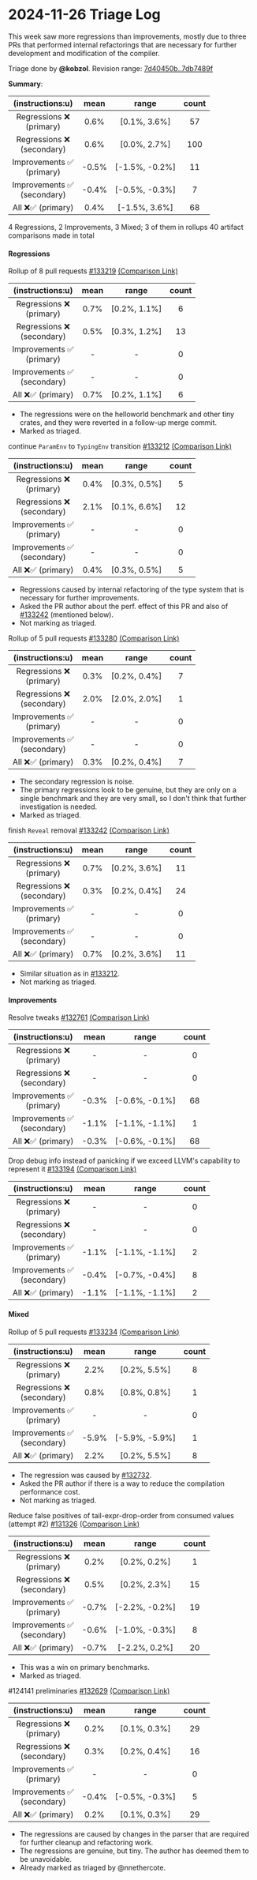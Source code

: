 # 2024-11-26 Triage Log

This week saw more regressions than improvements, mostly due to three PRs that performed internal
refactorings that are necessary for further development and modification of the compiler.

Triage done by **@kobzol**.
Revision range: [7d40450b..7db7489f](https://perf.rust-lang.org/?start=7d40450b2df92bdc9dec414b30cf5f7a5979a92e&end=7db7489f9bc274cb60c4956bfa56de0185eb1b9b&absolute=false&stat=instructions%3Au)

**Summary**:

| (instructions:u)                   | mean  | range          | count |
|:----------------------------------:|:-----:|:--------------:|:-----:|
| Regressions ❌ <br /> (primary)    | 0.6%  | [0.1%, 3.6%]   | 57    |
| Regressions ❌ <br /> (secondary)  | 0.6%  | [0.0%, 2.7%]   | 100   |
| Improvements ✅ <br /> (primary)   | -0.5% | [-1.5%, -0.2%] | 11    |
| Improvements ✅ <br /> (secondary) | -0.4% | [-0.5%, -0.3%] | 7     |
| All ❌✅ (primary)                 | 0.4%  | [-1.5%, 3.6%]  | 68    |


4 Regressions, 2 Improvements, 3 Mixed; 3 of them in rollups
40 artifact comparisons made in total

#### Regressions

Rollup of 8 pull requests [#133219](https://github.com/rust-lang/rust/pull/133219) [(Comparison Link)](https://perf.rust-lang.org/compare.html?start=ee612c45f00391aff71ec0c52b7fc08fae18c711&end=875df370be806c837f58abb638329905e969ace4&stat=instructions:u)

| (instructions:u)                   | mean | range        | count |
|:----------------------------------:|:----:|:------------:|:-----:|
| Regressions ❌ <br /> (primary)    | 0.7% | [0.2%, 1.1%] | 6     |
| Regressions ❌ <br /> (secondary)  | 0.5% | [0.3%, 1.2%] | 13    |
| Improvements ✅ <br /> (primary)   | -    | -            | 0     |
| Improvements ✅ <br /> (secondary) | -    | -            | 0     |
| All ❌✅ (primary)                 | 0.7% | [0.2%, 1.1%] | 6     |

- The regressions were on the helloworld benchmark and other tiny crates, and they were reverted
in a follow-up merge commit.
- Marked as triaged.

continue `ParamEnv` to `TypingEnv` transition [#133212](https://github.com/rust-lang/rust/pull/133212) [(Comparison Link)](https://perf.rust-lang.org/compare.html?start=bcfea1f8d253fd43eab36832fa601d192ac603d5&end=70e814bd9e532a302763f870c665c5af59c2b632&stat=instructions:u)

| (instructions:u)                   | mean | range        | count |
|:----------------------------------:|:----:|:------------:|:-----:|
| Regressions ❌ <br /> (primary)    | 0.4% | [0.3%, 0.5%] | 5     |
| Regressions ❌ <br /> (secondary)  | 2.1% | [0.1%, 6.6%] | 12    |
| Improvements ✅ <br /> (primary)   | -    | -            | 0     |
| Improvements ✅ <br /> (secondary) | -    | -            | 0     |
| All ❌✅ (primary)                 | 0.4% | [0.3%, 0.5%] | 5     |

- Regressions caused by internal refactoring of the type system that is necessary for further
improvements.
- Asked the PR author about the perf. effect of this PR and also
of [#133242](https://github.com/rust-lang/rust/pull/133242) (mentioned below).
- Not marking as triaged.

Rollup of 5 pull requests [#133280](https://github.com/rust-lang/rust/pull/133280) [(Comparison Link)](https://perf.rust-lang.org/compare.html?start=318f96a8cf3eca5c4aaf60a992f349bce5c3fd41&end=0b1bf71a71c2a1d34c212285362530ec2c4e4775&stat=instructions:u)

| (instructions:u)                   | mean | range        | count |
|:----------------------------------:|:----:|:------------:|:-----:|
| Regressions ❌ <br /> (primary)    | 0.3% | [0.2%, 0.4%] | 7     |
| Regressions ❌ <br /> (secondary)  | 2.0% | [2.0%, 2.0%] | 1     |
| Improvements ✅ <br /> (primary)   | -    | -            | 0     |
| Improvements ✅ <br /> (secondary) | -    | -            | 0     |
| All ❌✅ (primary)                 | 0.3% | [0.2%, 0.4%] | 7     |

- The secondary regression is noise.
- The primary regressions look to be genuine, but they are only on a single benchmark and they are
very small, so I don't think that further investigation is needed.
- Marked as triaged.

finish `Reveal` removal [#133242](https://github.com/rust-lang/rust/pull/133242) [(Comparison Link)](https://perf.rust-lang.org/compare.html?start=826b673412d2f579e7865b6f26bc9771c6d3b097&end=386a7c7ae22a3727c6a06633212d5a95edabdd74&stat=instructions:u)

| (instructions:u)                   | mean | range        | count |
|:----------------------------------:|:----:|:------------:|:-----:|
| Regressions ❌ <br /> (primary)    | 0.7% | [0.2%, 3.6%] | 11    |
| Regressions ❌ <br /> (secondary)  | 0.3% | [0.2%, 0.4%] | 24    |
| Improvements ✅ <br /> (primary)   | -    | -            | 0     |
| Improvements ✅ <br /> (secondary) | -    | -            | 0     |
| All ❌✅ (primary)                 | 0.7% | [0.2%, 3.6%] | 11    |

- Similar situation as in [#133212](https://github.com/rust-lang/rust/pull/133212).
- Not marking as triaged.

#### Improvements

Resolve tweaks [#132761](https://github.com/rust-lang/rust/pull/132761) [(Comparison Link)](https://perf.rust-lang.org/compare.html?start=78993684f2ba22082197d63627f3e91069911839&end=ee612c45f00391aff71ec0c52b7fc08fae18c711&stat=instructions:u)

| (instructions:u)                   | mean  | range          | count |
|:----------------------------------:|:-----:|:--------------:|:-----:|
| Regressions ❌ <br /> (primary)    | -     | -              | 0     |
| Regressions ❌ <br /> (secondary)  | -     | -              | 0     |
| Improvements ✅ <br /> (primary)   | -0.3% | [-0.6%, -0.1%] | 68    |
| Improvements ✅ <br /> (secondary) | -1.1% | [-1.1%, -1.1%] | 1     |
| All ❌✅ (primary)                 | -0.3% | [-0.6%, -0.1%] | 68    |


Drop debug info instead of panicking if we exceed LLVM's capability to represent it [#133194](https://github.com/rust-lang/rust/pull/133194) [(Comparison Link)](https://perf.rust-lang.org/compare.html?start=875df370be806c837f58abb638329905e969ace4&end=bcfea1f8d253fd43eab36832fa601d192ac603d5&stat=instructions:u)

| (instructions:u)                   | mean  | range          | count |
|:----------------------------------:|:-----:|:--------------:|:-----:|
| Regressions ❌ <br /> (primary)    | -     | -              | 0     |
| Regressions ❌ <br /> (secondary)  | -     | -              | 0     |
| Improvements ✅ <br /> (primary)   | -1.1% | [-1.1%, -1.1%] | 2     |
| Improvements ✅ <br /> (secondary) | -0.4% | [-0.7%, -0.4%] | 8     |
| All ❌✅ (primary)                 | -1.1% | [-1.1%, -1.1%] | 2     |


#### Mixed

Rollup of 5 pull requests [#133234](https://github.com/rust-lang/rust/pull/133234) [(Comparison Link)](https://perf.rust-lang.org/compare.html?start=70e814bd9e532a302763f870c665c5af59c2b632&end=fda68927475070696fcc9d1f5c9c990f0e1af87a&stat=instructions:u)

| (instructions:u)                   | mean  | range          | count |
|:----------------------------------:|:-----:|:--------------:|:-----:|
| Regressions ❌ <br /> (primary)    | 2.2%  | [0.2%, 5.5%]   | 8     |
| Regressions ❌ <br /> (secondary)  | 0.8%  | [0.8%, 0.8%]   | 1     |
| Improvements ✅ <br /> (primary)   | -     | -              | 0     |
| Improvements ✅ <br /> (secondary) | -5.9% | [-5.9%, -5.9%] | 1     |
| All ❌✅ (primary)                 | 2.2%  | [0.2%, 5.5%]   | 8     |

- The regression was caused by [#132732](https://github.com/rust-lang/rust/pull/132732).
- Asked the PR author if there is a way to reduce the compilation performance cost.
- Not marking as triaged.

Reduce false positives of tail-expr-drop-order from consumed values (attempt #2) [#131326](https://github.com/rust-lang/rust/pull/131326) [(Comparison Link)](https://perf.rust-lang.org/compare.html?start=a1f299953656f95004c69b24ad8071d6899fa9da&end=3fee0f12e4f595948f8f54f57c8b7a7a58127124&stat=instructions:u)

| (instructions:u)                   | mean  | range          | count |
|:----------------------------------:|:-----:|:--------------:|:-----:|
| Regressions ❌ <br /> (primary)    | 0.2%  | [0.2%, 0.2%]   | 1     |
| Regressions ❌ <br /> (secondary)  | 0.5%  | [0.2%, 2.3%]   | 15    |
| Improvements ✅ <br /> (primary)   | -0.7% | [-2.2%, -0.2%] | 19    |
| Improvements ✅ <br /> (secondary) | -0.6% | [-1.0%, -0.3%] | 8     |
| All ❌✅ (primary)                 | -0.7% | [-2.2%, 0.2%]  | 20    |

- This was a win on primary benchmarks.
- Marked as triaged.

#124141 preliminaries [#132629](https://github.com/rust-lang/rust/pull/132629) [(Comparison Link)](https://perf.rust-lang.org/compare.html?start=0b1bf71a71c2a1d34c212285362530ec2c4e4775&end=717f5df2c308dfb4b7b8e6c002c11fe8269c4011&stat=instructions:u)

| (instructions:u)                   | mean  | range          | count |
|:----------------------------------:|:-----:|:--------------:|:-----:|
| Regressions ❌ <br /> (primary)    | 0.2%  | [0.1%, 0.3%]   | 29    |
| Regressions ❌ <br /> (secondary)  | 0.3%  | [0.2%, 0.4%]   | 16    |
| Improvements ✅ <br /> (primary)   | -     | -              | 0     |
| Improvements ✅ <br /> (secondary) | -0.4% | [-0.5%, -0.3%] | 5     |
| All ❌✅ (primary)                 | 0.2%  | [0.1%, 0.3%]   | 29    |

- The regressions are caused by changes in the parser that are required for further cleanup and
refactoring work.
- The regressions are genuine, but tiny. The author has deemed them to be unavoidable.
- Already marked as triaged by @nnethercote.
